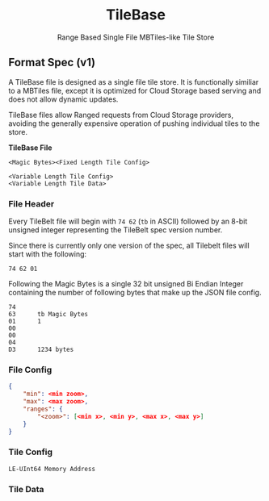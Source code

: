 <h1 align=center>TileBase</h1>
<p align=center>Range Based Single File MBTiles-like Tile Store</p>

## Format Spec (v1)

A TileBase file is designed as a single file tile store. It is functionally similiar to a MBTiles file,
except it is optimized for Cloud Storage based serving and does not allow dynamic updates.

TileBase files allow Ranged requests from Cloud Storage providers, avoiding the generally expensive
operation of pushing individual tiles to the store.

__TileBase File__
```
<Magic Bytes><Fixed Length Tile Config>

<Variable Length Tile Config>
<Variable Length Tile Data>
```

### File Header

Every TileBelt file will begin with `74 62` (`tb` in ASCII)  followed by an 8-bit unsigned integer
representing the TileBelt spec version number.

Since there is currently only one version of the spec, all Tilebelt files will start with the following:
```
74 62 01
```

Following the Magic Bytes is a single 32 bit unsigned Bi Endian Integer containing the number of following bytes
that make up the JSON file config.

```
74
63      tb Magic Bytes
01      1
00
00
04
D3      1234 bytes
```

### File Config

```JSON
{
    "min": <min zoom>,
    "max": <max zoom>,
    "ranges": {
        "<zoom>": [<min x>, <min y>, <max x>, <max y>]
    }
}
```

### Tile Config

```
LE-UInt64 Memory Address
```

### Tile Data


